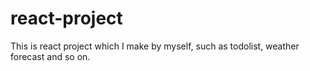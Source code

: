 # react-project
This is react project which I make by myself, such as todolist, weather forecast and so on.
